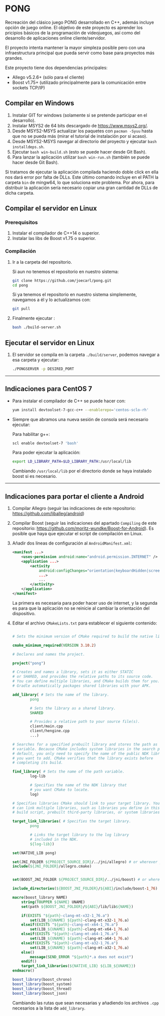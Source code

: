 # PONG

Recreación del clásico juego PONG desarrollado en C++, además incluye opción de juego online. El objetivo de este proyecto es aprender los pricipios básicos de la programación de videojuegos, así como del desarrollo de aplicaciones online cliente/servidor.

El proyecto intenta mantener la mayor simpleza posible pero con una infraestructura principal que pueda servir como base para proyectos más grandes.

Este proyecto tiene dos dependencias principales:

- Allego v5.2.6+ (sólo para el cliente)
- Boost v1.75+ (utilizado principalmente para la comunicación entre sockets TCP/IP)

## Compilar en Windows

1. Instalar GIT for windows (solamente si se pretende participar en el desarrollo).
1. Instalar MSYS2 de 64 bits descargado de <https://www.msys2.org/>.
1. Desde MSYS2-MSYS actualizar los paquetes con `pacman -Syuu` hasta que no se pueda más (mirar el tutorial de instalación por si acaso).
1. Desde MSYS2-MSYS navegar al directorio del proyecto y ejecutar `bash installdeps.sh`.
1. Ejecutar `bash win-build.sh` (esto se puede hacer desde Git Bash).
1. Para lanzar la aplicación utilizar `bash win-run.sh` (también se puede hacer desde Git Bash).

Si tratamos de ejecutar la aplicación compilada haciendo doble click en ella nos dará error por falta de DLLs. Este último comando incluye en el PATH la carpeta `bin` de mingw64, lo que soluciona este problema. Por ahora, para distribuir la aplicación sería necesario copiar una gran cantidad de DLLs de dicha carpeta.

## Compilar el servidor en Linux

### Prerequisitos

1. Instalar el compilador de C++14 o superior.
1. Instalar las libs de Boost v1.75 o superior.

### Compilación

1. Ir a la carpeta del repositorio.

    Si aun no tenemos el repositorio en nuestro sistema:

    ```sh
    git clone https://github.com/joecarl/pong.git
    cd pong
    ```

    Si ya tenemos el repositorio en nuestro sistema simplemente, navegamos a él y lo actualizamos con:

    ```sh
    git pull
    ```

1. Finalmente  ejecutar :

    ```sh
    bash ./build-server.sh
    ```

## Ejecutar el servidor en Linux

1. El servidor se compila en la carpeta `./build/server`, podemos navegar a esa carpeta y ejecutar:

    ```sh
    ./PONGSERVER -p DESIRED_PORT
    ```

---

## Indicaciones para CentOS 7

- Para instalar el compilador de C++ se puede hacer con:

    ```sh
    yum install devtoolset-7-gcc-c++ --enablerepo='centos-sclo-rh'
    ```

- Siempre que abramos una nueva sesión de consola será necesario ejecutar:

    Para habilitar g++:

    ```sh
    scl enable devtoolset-7 'bash'
    ```

    Para poder ejecutar la aplicación:

    ```sh
    export LD_LIBRARY_PATH=$LD_LIBRARY_PATH:/usr/local/lib
    ```

    Cambiando `/usr/local/lib` por el directorio donde se haya instalado boost si es necesario.

---

## Indicaciones para portar el cliente a Android

1. Compilar Allegro (seguir las indicaciones de este repositorio: <https://github.com/liballeg/android>)

1. Compilar Boost (seguir las indicaciones del apartado `Compiling` de este repositorio: <https://github.com/moritz-wundke/Boost-for-Android>). Es posible que haya que ejecutar el script de compilación en Linux.

1. Añadir dos lineas de configuración al `AndroidManifest.xml`:

    ```xml
    <manifest ...>
        <uses-permission android:name="android.permission.INTERNET" />
        <application ...>
            <activity
                android:configChanges="orientation|keyboardHidden|screenLayout|uiMode|screenSize"
                ...>
                ...
            </activity>
        </application>
    </manifest>
    ```

    La primera es necesaria para poder hacer uso de internet, y la segunda es para que la aplicación no se reinicie al cambiar la orientación del dispositivo.

1. Editar el archivo `CMakeLists.txt` para establecer el siguiente contenido:

    ```cmake

    # Sets the minimum version of CMake required to build the native library.

    cmake_minimum_required(VERSION 3.10.2)

    # Declares and names the project.

    project("pong")

    # Creates and names a library, sets it as either STATIC
    # or SHARED, and provides the relative paths to its source code.
    # You can define multiple libraries, and CMake builds them for you.
    # Gradle automatically packages shared libraries with your APK.

    add_library( # Sets the name of the library.
            pong

            # Sets the library as a shared library.
            SHARED

            # Provides a relative path to your source file(s).
            client/main.cpp
            client/hengine.cpp
            ...)

    # Searches for a specified prebuilt library and stores the path as a
    # variable. Because CMake includes system libraries in the search path by
    # default, you only need to specify the name of the public NDK library
    # you want to add. CMake verifies that the library exists before
    # completing its build.

    find_library( # Sets the name of the path variable.
            log-lib

            # Specifies the name of the NDK library that
            # you want CMake to locate.
            log)

    # Specifies libraries CMake should link to your target library. You
    # can link multiple libraries, such as libraries you define in this
    # build script, prebuilt third-party libraries, or system libraries.

    target_link_libraries( # Specifies the target library.
            pong

            # Links the target library to the log library
            # included in the NDK.
            ${log-lib})

    set(NATIVE_LIB pong)

    set(JNI_FOLDER ${PROJECT_SOURCE_DIR}/../jni/allegro) # or wherever you put it
    include(${JNI_FOLDER}/allegro.cmake)


    set(BOOST_JNI_FOLDER ${PROJECT_SOURCE_DIR}/../jni/boost) # or wherever you put it

    include_directories(${BOOST_JNI_FOLDER}/${ABI}/include/boost-1_76)

    macro(boost_library NAME)
        string(TOUPPER ${NAME} UNAME)
        set(path ${BOOST_JNI_FOLDER}/${ABI}/lib/lib${NAME})

        if(EXISTS "${path}-clang-mt-x32-1_76.a")
            set(LIB_${UNAME} ${path}-clang-mt-x32-1_76.a)
        elseif(EXISTS "${path}-clang-mt-x64-1_76.a")
            set(LIB_${UNAME} ${path}-clang-mt-x64-1_76.a)
        elseif(EXISTS "${path}-clang-mt-a64-1_76.a")
            set(LIB_${UNAME} ${path}-clang-mt-a64-1_76.a)
        elseif(EXISTS "${path}-clang-mt-a32-1_76.a")
            set(LIB_${UNAME} ${path}-clang-mt-a32-1_76.a)
        else()
            message(SEND_ERROR "${path}*.a does not exist")
        endif()
        target_link_libraries(${NATIVE_LIB} ${LIB_${UNAME}})
    endmacro()

    boost_library(boost_chrono)
    boost_library(boost_system)
    boost_library(boost_thread)
    boost_library(boost_json)
    ```

    Cambiando las rutas que sean necesarias y añadiendo los archivos `.cpp` necesarios a la lista de `add_library`.
